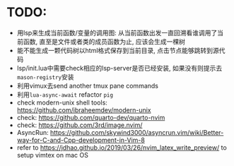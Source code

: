 # TODO: 
- 用lsp来生成当前函数/变量的调用图: 从当前函数出发一直回溯看谁调用了当前函数, 直至是文件或者类的成员函数为止, 应该会生成一棵树
- 能不能生成一颗代码树以html格式保存到当前目录, 点击节点能够跳转到源代码
- lsp/init.lua中需要check相应的lsp-server是否已经安装, 如果没有则提示去`mason-registry`安装
- 利用vimux去send another tmux pane commands
- 利用`lua-async-await` refactor `pig`
- check modern-unix shell tools: https://github.com/ibraheemdev/modern-unix
- check: https://github.com/quarto-dev/quarto-nvim
- check: https://github.com/3rd/image.nvim/
- AsyncRun: https://github.com/skywind3000/asyncrun.vim/wiki/Better-way-for-C-and-Cpp-development-in-Vim-8
- refer to https://jdhao.github.io/2019/03/26/nvim_latex_write_preview/ to setup vimtex on mac OS
